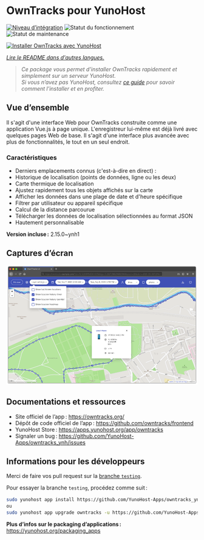 <!--
Nota bene : ce README est automatiquement généré par <https://github.com/YunoHost/apps/tree/master/tools/readme_generator>
Il NE doit PAS être modifié à la main.
-->

# OwnTracks pour YunoHost

[![Niveau d’intégration](https://dash.yunohost.org/integration/owntracks.svg)](https://dash.yunohost.org/appci/app/owntracks) ![Statut du fonctionnement](https://ci-apps.yunohost.org/ci/badges/owntracks.status.svg) ![Statut de maintenance](https://ci-apps.yunohost.org/ci/badges/owntracks.maintain.svg)

[![Installer OwnTracks avec YunoHost](https://install-app.yunohost.org/install-with-yunohost.svg)](https://install-app.yunohost.org/?app=owntracks)

*[Lire le README dans d'autres langues.](./ALL_README.md)*

> *Ce package vous permet d’installer OwnTracks rapidement et simplement sur un serveur YunoHost.*  
> *Si vous n’avez pas YunoHost, consultez [ce guide](https://yunohost.org/install) pour savoir comment l’installer et en profiter.*

## Vue d’ensemble

Il s'agit d'une interface Web pour OwnTracks construite comme une application Vue.js à page unique. L'enregistreur lui-même est déjà livré avec quelques pages Web de base. Il s'agit d'une interface plus avancée avec plus de fonctionnalités, le tout en un seul endroit.

### Caractéristiques

- Derniers emplacements connus (c'est-à-dire en direct) :
- Historique de localisation (points de données, ligne ou les deux)
- Carte thermique de localisation
- Ajustez rapidement tous les objets affichés sur la carte
- Afficher les données dans une plage de date et d'heure spécifique
- Filtrer par utilisateur ou appareil spécifique
- Calcul de la distance parcourue
- Télécharger les données de localisation sélectionnées au format JSON
- Hautement personnalisable

**Version incluse :** 2.15.0~ynh1

## Captures d’écran

![Capture d’écran de OwnTracks](./doc/screenshots/screenshot.png)

## Documentations et ressources

- Site officiel de l’app : <https://owntracks.org/>
- Dépôt de code officiel de l’app : <https://github.com/owntracks/frontend>
- YunoHost Store : <https://apps.yunohost.org/app/owntracks>
- Signaler un bug : <https://github.com/YunoHost-Apps/owntracks_ynh/issues>

## Informations pour les développeurs

Merci de faire vos pull request sur la [branche `testing`](https://github.com/YunoHost-Apps/owntracks_ynh/tree/testing).

Pour essayer la branche `testing`, procédez comme suit :

```bash
sudo yunohost app install https://github.com/YunoHost-Apps/owntracks_ynh/tree/testing --debug
ou
sudo yunohost app upgrade owntracks -u https://github.com/YunoHost-Apps/owntracks_ynh/tree/testing --debug
```

**Plus d’infos sur le packaging d’applications :** <https://yunohost.org/packaging_apps>
